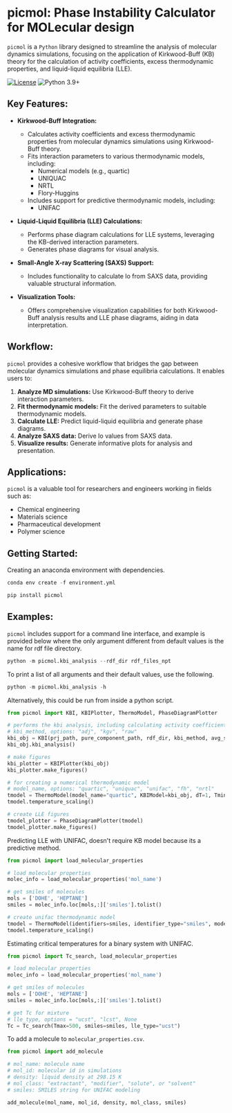 # picmol: Phase Instability Calculator for MOLecular design

`picmol` is a `Python` library designed to streamline the analysis of molecular dynamics simulations, focusing on the application of Kirkwood-Buff (KB) theory for the calculation of activity coefficients, excess thermodynamic properties, and liquid-liquid equilibria (LLE).

[![License](https://img.shields.io/badge/License-MIT-blue.svg)](https://tldrlegal.com/license/mit-license)
![Python 3.9+](https://img.shields.io/badge/Python-3.9%2B-blue)

## Key Features:

* **Kirkwood-Buff Integration:**
    * Calculates activity coefficients and excess thermodynamic properties from molecular dynamics simulations using Kirkwood-Buff theory.
    * Fits interaction parameters to various thermodynamic models, including:
        * Numerical models (e.g., quartic)
        * UNIQUAC
        * NRTL
        * Flory-Huggins
    * Includes support for predictive thermodynamic models, including:
        * UNIFAC
      
* **Liquid-Liquid Equilibria (LLE) Calculations:**
    * Performs phase diagram calculations for LLE systems, leveraging the KB-derived interaction parameters.
    * Generates phase diagrams for visual analysis.
      
* **Small-Angle X-ray Scattering (SAXS) Support:**
    * Includes functionality to calculate Io from SAXS data, providing valuable structural information.
      
* **Visualization Tools:**
    * Offers comprehensive visualization capabilities for both Kirkwood-Buff analysis results and LLE phase diagrams, aiding in data interpretation.

## Workflow:

`picmol` provides a cohesive workflow that bridges the gap between molecular dynamics simulations and phase equilibria calculations. It enables users to:

1.  **Analyze MD simulations:** Use Kirkwood-Buff theory to derive interaction parameters.
2.  **Fit thermodynamic models:** Fit the derived parameters to suitable thermodynamic models.
3.  **Calculate LLE:** Predict liquid-liquid equilibria and generate phase diagrams.
4.  **Analyze SAXS data:** Derive Io values from SAXS data.
5.  **Visualize results:** Generate informative plots for analysis and presentation.

## Applications:

`picmol` is a valuable tool for researchers and engineers working in fields such as:

* Chemical engineering
* Materials science
* Pharmaceutical development
* Polymer science

## Getting Started:

Creating an anaconda environment with dependencies.

```python
conda env create -f environment.yml
```

```python
pip install picmol
```

## Examples:

`picmol` includes support for a command line interface, and example is provided below where the only argument different from default values is the name for rdf file directory.

```python
python -m picmol.kbi_analysis --rdf_dir rdf_files_npt
```

To print a list of all arguments and their default values, use the following.

```python
python -m picmol.kbi_analysis -h
```

Alternatively, this could be run from inside a python script.

```python
from picmol import KBI, KBIPlotter, ThermoModel, PhaseDiagramPlotter

# performs the kbi analysis, including calculating activity coefficients, excess thermodynamic properties, and fitting thermodyanmic model interaction parameters.
# kbi_method, options: "adj", "kgv", "raw"
kbi_obj = KBI(prj_path, pure_component_path, rdf_dir, kbi_method, avg_start_time, avg_end_time, kbi_fig_dirname)
kbi_obj.kbi_analysis()

# make figures
kbi_plotter = KBIPlotter(kbi_obj)
kbi_plotter.make_figures()

# for creating a numerical thermodynamic model
# model_name, options: "quartic", "uniquac", "unifac", "fh", "nrtl"
tmodel = ThermoModel(model_name="quartic", KBIModel=kbi_obj, dT=1, Tmin=200, Tmax=400)
tmodel.temperature_scaling()

# create LLE figures
tmodel_plotter = PhaseDiagramPlotter(tmodel)
tmodel_plotter.make_figures()
```

Predicting LLE with UNIFAC, doesn't require KB model because its a predictive method. 

```python
from picmol import load_molecular_properties

# load molecular properties
molec_info = load_molecular_properties('mol_name')

# get smiles of molecules
mols = ['DOHE', 'HEPTANE']
smiles = molec_info.loc[mols,:]['smiles'].tolist()

# create unifac thermodynamic model
tmodel = ThermoModel(identifiers=smiles, identifier_type="smiles", model_name="unifac", unif_version="unifac", dT=5, Tmin=200, Tmax=400)
tmodel.temperature_scaling()
```

Estimating critical temperatures for a binary system with UNIFAC.

```python
from picmol import Tc_search, load_molecular_properties

# load molecular properties
molec_info = load_molecular_properties('mol_name')

# get smiles of molecules
mols = ['DOHE', 'HEPTANE']
smiles = molec_info.loc[mols,:]['smiles'].tolist()

# get Tc for mixture
# lle_type, options = "ucst", "lcst", None
Tc = Tc_search(Tmax=500, smiles=smiles, lle_type="ucst")
```

To add a molecule to `molecular_properties.csv`.

```python
from picmol import add_molecule

# mol_name: molecule name
# mol_id: molecular id in simulations
# density: liquid density at 298.15 K
# mol_class: "extractant", "modifier", "solute", or "solvent"
# smiles: SMILES string for UNIFAC modeling

add_molecule(mol_name, mol_id, density, mol_class, smiles)
```








